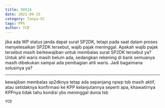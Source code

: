 ```yaml
---
title: 50514
date: 2021-04-15
category: Tanya-SC
tags: PPh
author: YCD
---
```


jika ada WP status janda dapat surat SP2DK, tetapi pada saat dalam proses menyelesaikan SP2DK tersebut, wajib pajak meninggal. Apakah wajib pajak tersebut masih berkewajiban untuk membalas surat SP2DK tersebut ya? Untuk ahli waris masih belum ada, sedangkan rekening di bank semuanya masih dibekukan sampai ada pembagian ahli waris. Jadi bagaimana solusinya ya?

---

kewajiban membalas sp2dknya tetap ada sepanjang npwp tsb masih aktif, atau setidaknya konfirmasi ke KPP kelanjutannya seperti apa, khawatirnya KPPnya tidak tahu kondisi ybs meninggal dunia tsb

`YCD`
